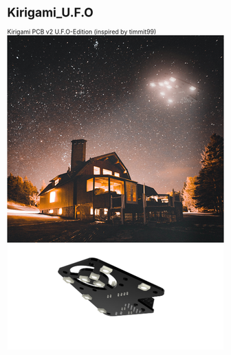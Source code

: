 # Kirigami_U.F.O

Kirigami PCB v2 U.F.O-Edition (inspired by timmit99)
![Alt text](/Files/ufo.png?raw=true "Title")![Alt text](/Files/kirigami_pcb.png?raw=true "Title")
